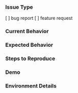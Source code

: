 <!--
  Note: if the issue is a general React question, please check React Docs first: https://reactjs.org/docs
  If your question is about  DevExtreme widgets' APIs, use the DevExpress Support Center: https://www.devexpress.com/Support/Center
-->

### Issue Type
<!-- Do you want to request a feature or report a bug? Check one option with "x" -->
[ ] bug report
[ ] feature request

### Current Behavior

### Expected Behavior

### Steps to Reproduce
<!-- If the current behavior is a bug, please provide the steps to reproduce -->

### Demo
<!--
  If you provide a minimal demo of the problem\proposal, it helps us to solve it much faster.
  Paste the link to your online code editor (like https://stackblitz.com) below:
-->

### Environment Details
<!--
Specify DevExtreme version, DevExtreme React Components version, React version and other environment details or notes you consider important.
-->